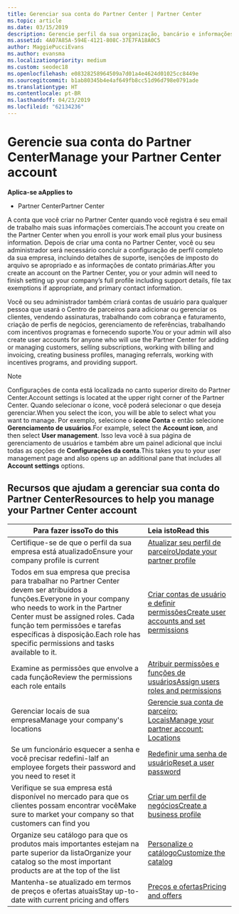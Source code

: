 ```yaml
---
title: Gerenciar sua conta do Partner Center | Partner Center
ms.topic: article
ms.date: 03/15/2019
description: Gerencie perfil da sua organização, bancário e informações de imposto e usuários no Partner Center.
ms.assetid: 4A07A85A-594E-4121-808C-37E7FA18A0C5
author: MaggiePucciEvans
ms.author: evansma
ms.localizationpriority: medium
ms.custom: seodec18
ms.openlocfilehash: e08328258964509a7d01a4e4624d01025cc8449e
ms.sourcegitcommit: b1ab80345b4e4af649fb8cc51d96d798e0791ade
ms.translationtype: HT
ms.contentlocale: pt-BR
ms.lasthandoff: 04/23/2019
ms.locfileid: "62134236"
---
```

# <a name="manage-your-partner-center-account"></a><span data-ttu-id="62cb0-103">Gerencie sua conta do Partner Center</span><span class="sxs-lookup"><span data-stu-id="62cb0-103">Manage your Partner Center account</span></span>

<span data-ttu-id="62cb0-104">**Aplica-se a**</span><span class="sxs-lookup"><span data-stu-id="62cb0-104">**Applies to**</span></span>

-  <span data-ttu-id="62cb0-105">Partner Center</span><span class="sxs-lookup"><span data-stu-id="62cb0-105">Partner Center</span></span>

<span data-ttu-id="62cb0-106">A conta que você criar no Partner Center quando você registra é seu email de trabalho mais suas informações comerciais.</span><span class="sxs-lookup"><span data-stu-id="62cb0-106">The account you create on the Partner Center when you enroll is your work email plus your business information.</span></span> <span data-ttu-id="62cb0-107">Depois de criar uma conta no Partner Center, você ou seu administrador será necessário concluir a configuração de perfil completo da sua empresa, incluindo detalhes de suporte, isenções de imposto do arquivo se apropriado e as informações de contato primárias.</span><span class="sxs-lookup"><span data-stu-id="62cb0-107">After you create an account on the Partner Center, you or your admin will need to finish setting up your company’s full profile including support details, file tax exemptions if appropriate, and primary contact information.</span></span> 

<span data-ttu-id="62cb0-108">Você ou seu administrador também criará contas de usuário para qualquer pessoa que usará o Centro de parceiros para adicionar ou gerenciar os clientes, vendendo assinaturas, trabalhando com cobrança e faturamento, criação de perfis de negócios, gerenciamento de referências, trabalhando com incentivos programas e fornecendo suporte.</span><span class="sxs-lookup"><span data-stu-id="62cb0-108">You or your admin will also create user accounts for anyone who will use the Partner Center for adding or managing customers, selling subscriptions, working with billing and invoicing, creating business profiles, managing referrals, working with incentives programs, and providing support.</span></span>

>[!NOTE]
><span data-ttu-id="62cb0-109">Configurações de conta está localizada no canto superior direito do Partner Center.</span><span class="sxs-lookup"><span data-stu-id="62cb0-109">Account settings is located at the upper right corner of the Partner Center.</span></span> <span data-ttu-id="62cb0-110">Quando selecionar o ícone, você poderá selecionar o que deseja gerenciar.</span><span class="sxs-lookup"><span data-stu-id="62cb0-110">When you select the icon, you will be able to select what you want to manage.</span></span> <span data-ttu-id="62cb0-111">Por exemplo, selecione o **ícone Conta** e então selecione **Gerenciamento de usuários**.</span><span class="sxs-lookup"><span data-stu-id="62cb0-111">For example, select the **Account icon**, and then select **User management**.</span></span> <span data-ttu-id="62cb0-112">Isso leva você à sua página de gerenciamento de usuários e também abre um painel adicional que inclui todas as opções de **Configurações da conta**.</span><span class="sxs-lookup"><span data-stu-id="62cb0-112">This takes you to your user management page and also opens up an additional pane that includes all **Account settings** options.</span></span>


## <a name="resources-to-help-you-manage-your-partner-center-account"></a><span data-ttu-id="62cb0-113">Recursos que ajudam a gerenciar sua conta do Partner Center</span><span class="sxs-lookup"><span data-stu-id="62cb0-113">Resources to help you manage your Partner Center account</span></span>

|<span data-ttu-id="62cb0-114">**Para fazer isso**</span><span class="sxs-lookup"><span data-stu-id="62cb0-114">**To do this**</span></span>   |<span data-ttu-id="62cb0-115">**Leia isto**</span><span class="sxs-lookup"><span data-stu-id="62cb0-115">**Read this**</span></span>   |
|-----------------------|:-----------------------|
|<span data-ttu-id="62cb0-116">Certifique-se de que o perfil da sua empresa está atualizado</span><span class="sxs-lookup"><span data-stu-id="62cb0-116">Ensure your company profile is current</span></span>   |[<span data-ttu-id="62cb0-117">Atualizar seu perfil de parceiro</span><span class="sxs-lookup"><span data-stu-id="62cb0-117">Update your partner profile</span></span>](update-your-partner-profile.md)|
|<span data-ttu-id="62cb0-118">Todos em sua empresa que precisa para trabalhar no Partner Center devem ser atribuídos a funções.</span><span class="sxs-lookup"><span data-stu-id="62cb0-118">Everyone in your company who needs to work in the Partner Center must be assigned roles.</span></span> <span data-ttu-id="62cb0-119">Cada função tem permissões e tarefas específicas à disposição.</span><span class="sxs-lookup"><span data-stu-id="62cb0-119">Each role has specific permissions and tasks available to it.</span></span>|[<span data-ttu-id="62cb0-120">Criar contas de usuário e definir permissões</span><span class="sxs-lookup"><span data-stu-id="62cb0-120">Create user accounts and set permissions</span></span>](create-user-accounts-and-set-permissions.md)|
|<span data-ttu-id="62cb0-121">Examine as permissões que envolve a cada função</span><span class="sxs-lookup"><span data-stu-id="62cb0-121">Review the permissions each role entails</span></span>|[<span data-ttu-id="62cb0-122">Atribuir permissões e funções de usuários</span><span class="sxs-lookup"><span data-stu-id="62cb0-122">Assign users roles and permissions</span></span>](permissions-overview.md)
|<span data-ttu-id="62cb0-123">Gerenciar locais de sua empresa</span><span class="sxs-lookup"><span data-stu-id="62cb0-123">Manage your company's locations</span></span>|[<span data-ttu-id="62cb0-124">Gerencie sua conta de parceiro: Locais</span><span class="sxs-lookup"><span data-stu-id="62cb0-124">Manage your partner account: Locations</span></span>](manage-locations.md)
|<span data-ttu-id="62cb0-125">Se um funcionário esquecer a senha e você precisar redefini-la</span><span class="sxs-lookup"><span data-stu-id="62cb0-125">If an employee forgets their password and you need to reset it</span></span>  |[<span data-ttu-id="62cb0-126">Redefinir uma senha de usuário</span><span class="sxs-lookup"><span data-stu-id="62cb0-126">Reset a user password</span></span>](reset-a-user-password.md)|
|<span data-ttu-id="62cb0-127">Verifique se sua empresa está disponível no mercado para que os clientes possam encontrar você</span><span class="sxs-lookup"><span data-stu-id="62cb0-127">Make sure to market your company so that customers can find you</span></span>   |[<span data-ttu-id="62cb0-128">Criar um perfil de negócios</span><span class="sxs-lookup"><span data-stu-id="62cb0-128">Create a business profile</span></span>](create-a-marketing-profile.md)|
|<span data-ttu-id="62cb0-129">Organize seu catálogo para que os produtos mais importantes estejam na parte superior da lista</span><span class="sxs-lookup"><span data-stu-id="62cb0-129">Organize your catalog so the most important products are at the top of the list</span></span>   |[<span data-ttu-id="62cb0-130">Personalize o catálogo</span><span class="sxs-lookup"><span data-stu-id="62cb0-130">Customize the catalog</span></span>](customize-the-catalog.md)|
|<span data-ttu-id="62cb0-131">Mantenha-se atualizado em termos de preços e ofertas atuais</span><span class="sxs-lookup"><span data-stu-id="62cb0-131">Stay up-to-date with current pricing and offers</span></span>   |[<span data-ttu-id="62cb0-132">Preços e ofertas</span><span class="sxs-lookup"><span data-stu-id="62cb0-132">Pricing and offers</span></span>](pricing-and-offers.md)|













 

 



